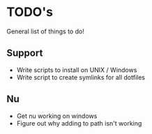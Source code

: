 # TODO's

General list of things to do!

## Support

- Write scripts to install on UNIX / Windows
- Write script to create symlinks for all dotfiles

## Nu

- Get nu working on windows
- Figure out why adding to path isn't working
